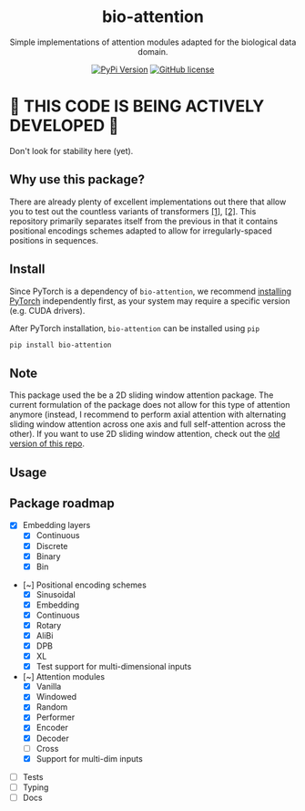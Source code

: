 <div align="center">
<h1>bio-attention</h1>

Simple implementations of attention modules adapted for the biological data domain.

[![PyPi Version](https://img.shields.io/pypi/v/bio-attention.svg)](https://pypi.python.org/pypi/bio-attention/)
[![GitHub license](https://img.shields.io/github/license/gdewael/bio-attention)](https://github.com/gdewael/bio-attention/blob/main/LICENSE)

</div>

# :construction: THIS CODE IS BEING ACTIVELY DEVELOPED :construction:

Don't look for stability here (yet).

## Why use this package?

There are already plenty of excellent implementations out there that allow you to test out the countless variants of transformers [[1]](https://github.com/facebookresearch/xformers), [[2]](https://github.com/lucidrains/x-transformers).
This repository primarily separates itself from the previous in that it contains positional encodings schemes adapted to allow for irregularly-spaced positions in sequences.

## Install
Since PyTorch is a dependency of `bio-attention`, we recommend [installing PyTorch](https://pytorch.org/get-started/locally/) independently first, as your system may require a specific version (e.g. CUDA drivers).

After PyTorch installation, `bio-attention` can be installed using `pip`
```bash
pip install bio-attention
```

## Note

This package used the be a 2D sliding window attention package. The current formulation of the package does not allow for this type of attention anymore (instead, I recommend to perform axial attention with alternating sliding window attention across one axis and full self-attention across the other). If you want to use 2D sliding window attention, check out the [old version of this repo](https://github.com/gdewael/bio-attention/tree/ac3cb87906a2ff7adf9de393a5d2bbd3bf11eef3).

## Usage

## Package roadmap

- [x] Embedding layers
  - [x] Continuous
  - [x] Discrete
  - [x] Binary
  - [x] Bin
- [~] Positional encoding schemes
  - [x] Sinusoidal
  - [x] Embedding
  - [x] Continuous
  - [x] Rotary
  - [x] AliBi
  - [x] DPB
  - [x] XL
  - [x] Test support for multi-dimensional inputs
- [~] Attention modules
  - [x] Vanilla
  - [x] Windowed
  - [x] Random
  - [x] Performer
  - [x] Encoder
  - [x] Decoder
  - [ ] Cross
  - [x] Support for multi-dim inputs
- [ ] Tests
- [ ] Typing
- [ ] Docs
